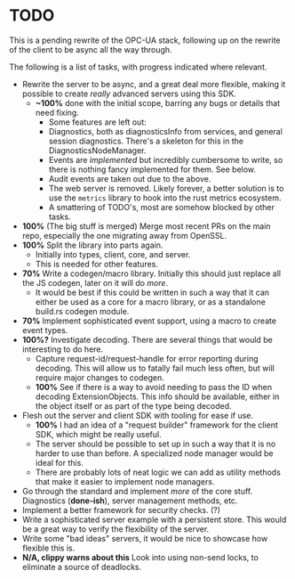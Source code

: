 # TODO

This is a pending rewrite of the OPC-UA stack, following up on the rewrite of the client to be async all the way through.

The following is a list of tasks, with progress indicated where relevant.

 - Rewrite the server to be async, and a great deal more flexible, making it possible to create _really_ advanced servers using this SDK.
   - **~100%** done with the initial scope, barring any bugs or details that need fixing.
     - Some features are left out:
     - Diagnostics, both as diagnosticsInfo from services, and general session diagnostics. There's a skeleton for this in the DiagnosticsNodeManager.
     - Events are _implemented_ but incredibly cumbersome to write, so there is nothing fancy implemented for them. See below.
     - Audit events are taken out due to the above.
     - The web server is removed. Likely forever, a better solution is to use the `metrics` library to hook into the rust metrics ecosystem.
     - A smattering of TODO's, most are somehow blocked by other tasks.
 - **100%** (The big stuff is merged) Merge most recent PRs on the main repo, especially the one migrating away from OpenSSL.
 - **100%** Split the library into parts again.
   - Initially into types, client, core, and server.
   - This is needed for other features.
 - **70%** Write a codegen/macro library. Initially this should just replace all the JS codegen, later on it will do _more_.
   - It would be best if this could be written in such a way that it can either be used as a core for a macro library, or as a standalone build.rs codegen module.
 - **70%** Implement sophisticated event support, using a macro to create event types.
 - **100%?** Investigate decoding. There are several things that would be interesting to do here.
   - Capture request-id/request-handle for error reporting during decoding. This will allow us to fatally fail much less often, but will require major changes to codegen.
   - **100%** See if there is a way to avoid needing to pass the ID when decoding ExtensionObjects. This info should be available, either in the object itself or as part of the type being decoded.
 - Flesh out the server and client SDK with tooling for ease if use.
   - **100%** I had an idea of a "request builder" framework for the client SDK, which might be really useful.
   - The server should be possible to set up in such a way that it is no harder to use than before. A specialized node manager would be ideal for this.
   - There are probably lots of neat logic we can add as utility methods that make it easier to implement node managers.
 - Go through the standard and implement _more_ of the core stuff. Diagnostics (**done-ish**), server management methods, etc.
 - Implement a better framework for security checks. (?)
 - Write a sophisticated server example with a persistent store. This would be a great way to verify the flexibility of the server.
 - Write some "bad ideas" servers, it would be nice to showcase how flexible this is.
 - **N/A, clippy warns about this** Look into using non-send locks, to eliminate a source of deadlocks.
